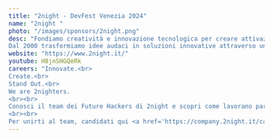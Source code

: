 ```yaml
---
title: "2night - DevFest Venezia 2024"
name: "2night "
photo: "/images/sponsors/2night.png"
desc: "Fondiamo creatività e innovazione tecnologica per creare attivazioni esperienziali emozionanti, che creino una connessione tra le persone e i brand.
Dal 2000 trasformiamo idee audaci in soluzioni innovative attraverso un approccio creativo e strategico: la nostra forza risiede nella capacità di vedere oltre l'ordinario, creando esperienze che ispirano, emozionano e innescano cambiamenti tangibili nel mondo dei brand."
website: "https://www.2night.it/"
youtube: H8jnSHGQeRk 
careers: "Innovate.<br>
Create.<br>
Stand Out.<br>
We are 2nighters.
<br><br>
Conosci il team dei Future Hackers di 2night e scopri come lavorano partecipando allo speech di Daniele Vian (Co-founder & CTO) e di Andrea Fontana (SW Architect Expert). Ti aspettiamo alle 10:00!
<br><br>
Per unirti al team, candidati qui <a href='https://company.2night.it/career/junior-technologist'>https://company.2night.it/career/junior-technologist</a>, oppure visita il nostro desk al piano -1 del DevFest Venezia 24 dalle 9.30 alle 15.00"
---
```

